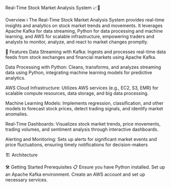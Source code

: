Real-Time Stock Market Analysis System 📈💼

Overview ℹ️
The Real-Time Stock Market Analysis System provides real-time insights and analytics on stock market trends and movements. It leverages Apache Kafka for data streaming, Python for data processing and machine learning, and AWS for scalable infrastructure, empowering traders and analysts to monitor, analyze, and react to market changes promptly.

🚀 Features
Data Streaming with Kafka: Ingests and processes real-time data feeds from stock exchanges and financial markets using Apache Kafka.

Data Processing with Python: Cleans, transforms, and analyzes streaming data using Python, integrating machine learning models for predictive analytics.

AWS Cloud Infrastructure: Utilizes AWS services (e.g., EC2, S3, EMR) for scalable compute resources, data storage, and big data processing.

Machine Learning Models: Implements regression, classification, and other models to forecast stock prices, detect trading signals, and identify market anomalies.

Real-Time Dashboards: Visualizes stock market trends, price movements, trading volumes, and sentiment analysis through interactive dashboards.

Alerting and Monitoring: Sets up alerts for significant market events and price fluctuations, ensuring timely notifications for decision-makers


🏗️ Architecture

🛠️ Getting Started
Prerequisites 📋
Ensure you have Python installed.
Set up an Apache Kafka environment.
Create an AWS account and set up necessary services.
